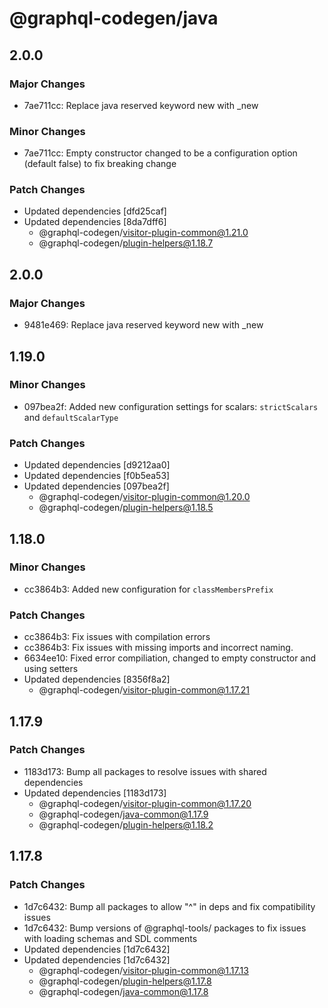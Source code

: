 # @graphql-codegen/java

## 2.0.0

### Major Changes

- 7ae711cc: Replace java reserved keyword new with \_new

### Minor Changes

- 7ae711cc: Empty constructor changed to be a configuration option (default false) to fix breaking change

### Patch Changes

- Updated dependencies [dfd25caf]
- Updated dependencies [8da7dff6]
  - @graphql-codegen/visitor-plugin-common@1.21.0
  - @graphql-codegen/plugin-helpers@1.18.7

## 2.0.0

### Major Changes

- 9481e469: Replace java reserved keyword new with \_new

## 1.19.0

### Minor Changes

- 097bea2f: Added new configuration settings for scalars: `strictScalars` and `defaultScalarType`

### Patch Changes

- Updated dependencies [d9212aa0]
- Updated dependencies [f0b5ea53]
- Updated dependencies [097bea2f]
  - @graphql-codegen/visitor-plugin-common@1.20.0
  - @graphql-codegen/plugin-helpers@1.18.5

## 1.18.0

### Minor Changes

- cc3864b3: Added new configuration for `classMembersPrefix`

### Patch Changes

- cc3864b3: Fix issues with compilation errors
- cc3864b3: Fix issues with missing imports and incorrect naming.
- 6634ee10: Fixed error compiliation, changed to empty constructor and using setters
- Updated dependencies [8356f8a2]
  - @graphql-codegen/visitor-plugin-common@1.17.21

## 1.17.9

### Patch Changes

- 1183d173: Bump all packages to resolve issues with shared dependencies
- Updated dependencies [1183d173]
  - @graphql-codegen/visitor-plugin-common@1.17.20
  - @graphql-codegen/java-common@1.17.9
  - @graphql-codegen/plugin-helpers@1.18.2

## 1.17.8

### Patch Changes

- 1d7c6432: Bump all packages to allow "^" in deps and fix compatibility issues
- 1d7c6432: Bump versions of @graphql-tools/ packages to fix issues with loading schemas and SDL comments
- Updated dependencies [1d7c6432]
- Updated dependencies [1d7c6432]
  - @graphql-codegen/visitor-plugin-common@1.17.13
  - @graphql-codegen/plugin-helpers@1.17.8
  - @graphql-codegen/java-common@1.17.8
